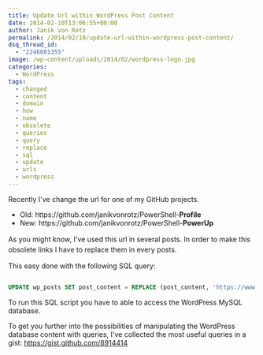 ```yaml
---
title: Update Url within WordPress Post Content
date: 2014-02-10T13:06:55+00:00
author: Janik von Rotz
permalink: /2014/02/10/update-url-within-wordpress-post-content/
dsq_thread_id:
  - "2246601355"
image: /wp-content/uploads/2014/02/wordpress-logo.jpg
categories:
  - WordPress
tags:
  - changed
  - content
  - domain
  - how
  - name
  - obsolete
  - queries
  - query
  - replace
  - sql
  - update
  - urls
  - wordpress
---
```

Recently I've change the url for one of my GitHub projects.

<ul>
    <li>Old: https://github.com/janikvonrotz/PowerShell-<strong>Profile</strong></li>
    <li>New: https://github.com/janikvonrotz/PowerShell-<strong>PowerUp</strong></li>
</ul>

As you might know, I've used this url in several posts.
<span style="line-height: 1.5;">In order to make this obsolete links I have to replace them in every posts.</span>

<!--more-->

This easy done with the following SQL query:

```sql

UPDATE wp_posts SET post_content = REPLACE (post_content, 'https://www.oldsiteurl.com', 'https://www.newsiteurl.com')

```

To run this SQL script you have to able to access the WordPress MySQL database.

To get you further into the possibilities of manipulating the WordPress database content with queries, I've collected the most useful queries in a gist: <a href="https://gist.github.com/8914414">https://gist.github.com/8914414</a>